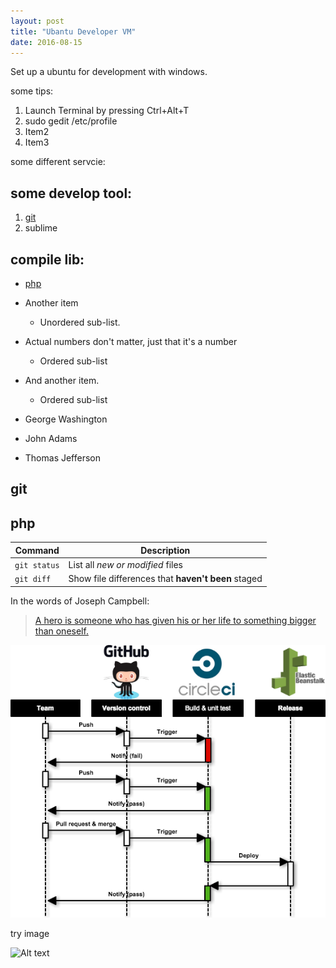 ```yaml
---
layout: post
title: "Ubantu Developer VM"
date: 2016-08-15
---
```


Set up a ubuntu for development with windows.
	
some tips:

1. Launch Terminal by pressing Ctrl+Alt+T
2. sudo gedit /etc/profile
2. Item2
2. Item3

some different servcie:

## some develop tool:

1. [git](#git)
2. sublime

## compile lib:

- [php](#php)
- Another item
  - Unordered sub-list. 
- Actual numbers don't matter, just that it's a number
  * Ordered sub-list
- And another item.
  * Ordered sub-list

- George Washington
- John Adams
- Thomas Jefferson	


## <a name="git"></a>git

## <a name="php"></a>php



| Command | Description |
| --- | --- |
| `git status` | List all *new or modified* files |
| `git diff` | Show file differences that **haven't been** staged |


In the words of Joseph Campbell:

> [A hero is someone who has given his or her life to something bigger than oneself.](http://www.brainyquote.com/quotes/topics/topic_inspirational2.html)

<img src='/images/2016-08-04-CI.png'/>

try image

![Alt text](https://googledrive.com/host/0B-gKvP-SnWnKQ1d4cE9GSVQ5RWc/image/2016-08-04-CI.png "Optional title")
